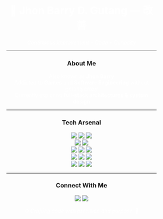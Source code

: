 <!-- FULL OVERLAY BACKGROUND SECTION -->
<div style="position: relative; height: 800px; overflow: hidden;">
  <!-- Content Overlay -->
  <div style="position: relative; z-index: 2; text-align: center; padding: 50px;">

  <h1 style="color: #FFFFFF; text-shadow: 0 0 6px rgba(255,255,255,0.6);">👾 Jhon Barry D. Gutang — 改善</h1>
  <p style="color: #FFFFFF; text-shadow: 0 0 6px rgba(255,255,255,0.5);"><i>Continuous Improvement • Code • Curiosity</i></p>

  ---

  ### About Me

  <p style="color: #FFFFFF; text-shadow: 0 0 6px rgba(255,255,255,0.4);">
  Also known as <b>Jhon Barry</b><br/>
  Addicted to <b>Games</b> and <b>Software Engineering</b> without getting crazy<br/>
  Currently exploring <b>full-stack architectures & system design</b>
  </p>

  ---

  ### Tech Arsenal

  <p>
    <img src="https://img.shields.io/badge/HTML5-E34F26?style=for-the-badge&logo=html5&logoColor=white" />
    <img src="https://img.shields.io/badge/CSS3-1572B6?style=for-the-badge&logo=css3&logoColor=white" />
    <img src="https://img.shields.io/badge/JavaScript-F7DF1E?style=for-the-badge&logo=javascript&logoColor=000" />
    <br/>
    <img src="https://img.shields.io/badge/Vue-42B883?style=for-the-badge&logo=vue.js&logoColor=white" />
    <img src="https://img.shields.io/badge/React-61DAFB?style=for-the-badge&logo=react&logoColor=000" />
    <br/>
    <img src="https://img.shields.io/badge/PHP-777BB4?style=for-the-badge&logo=php&logoColor=white" />
    <img src="https://img.shields.io/badge/Laravel-FF2D20?style=for-the-badge&logo=laravel&logoColor=white" />
    <img src="https://img.shields.io/badge/Express.js-000000?style=for-the-badge&logo=express&logoColor=white" />
    <br/>
    <img src="https://img.shields.io/badge/Prisma-2D3748?style=for-the-badge&logo=prisma&logoColor=white" />
    <img src="https://img.shields.io/badge/REST-02569B?style=for-the-badge&logo=icloud&logoColor=white" />
    <img src="https://img.shields.io/badge/GraphQL-E434AA?style=for-the-badge&logo=graphql&logoColor=white" />
    <br/>
    <img src="https://img.shields.io/badge/Git-F05032?style=for-the-badge&logo=git&logoColor=white" />
    <img src="https://img.shields.io/badge/GitHub-000?style=for-the-badge&logo=github&logoColor=white" />
    <img src="https://img.shields.io/badge/Postman-FF6C37?style=for-the-badge&logo=postman&logoColor=white" />
  </p>

  ---

  ### Connect With Me

  <p>
    <a href="mailto:jhonbarrydgutang@gmail.com"><img src="https://img.shields.io/badge/Email-D14836?style=for-the-badge&logo=gmail&logoColor=white" /></a>
    <a href="https://linkedin.com/in/jhongutang"><img src="https://img.shields.io/badge/LinkedIn-0077B5?style=for-the-badge&logo=linkedin&logoColor=white" /></a>
  </p>

  <p style="color: #FFFFFF; text-shadow: 0 0 6px rgba(255,255,255,0.4);"><i>⚙️ Crafting code with precision and purpose.</i> 🚀</p>

  </div>
</div>

